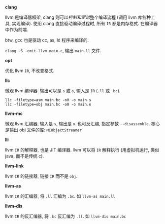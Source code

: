 **clang**

llvm 是编译器框架, clang 则可以*控制和驱动*整个编译流程 (调用 llvm 库各种工具, 实现编译). 使用 clang 直接驱动编译过程时, 所有 `IR` 都是内存格式. 在编译器中作为前端. 

btw, gcc 也是驱动 cc, as, ld 程序来编译的.

`clang -S -emit-llvm main.c`, 输出 `main.ll` 文件.

**opt** 

优化 llvm `IR`, 不改变格式.

**llc**

微观 llvm 编译器. 输出可以是 `s` 或 `o`, 输入是 `IR` (`.ll` 或 `.bc`). 

```ccp
llc -filetype=asm main.bc -o0 -o main.s
llc -filetype=obj main.bc -o0 -o main.o
```

**llvm-mc**

微观 llvm 汇编器, 输入是 `s`, 输出是 `o`. 也可反汇编, 指定参数 `--disassemble`. 核心是输出 obj 文件的库: `MCObjectStreamer`

**lli**

llvm `IR` 的解释器, 也是 JIT 编译器. llvm 可以将 `IR` 解释执行 (用虚拟机运行, 类似 java, 而不是传统 c).

**llvm-link**

llvm `IR` 的链接器, 链接 `IR` 而不是 `obj`.

**llvm-as**

llvm `IR` 的汇编器, 将 `.ll` 汇编为 `.bc`. 如 `llvm-as main.ll`

**llvm-dis**

llvm `IR` 的反汇编器, 将 `.bc` 反汇编为 `.ll`. 如 `llvm-dis main.bc`
